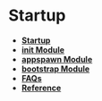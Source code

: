 # Startup<a name="EN-US_TOPIC_0000001157319415"></a>

-   **[Startup](subsys-boot-overview.md)**  
-   **[init Module](subsys-boot-init.md)**  
-   **[appspawn Module](subsys-boot-appspawn.md)**
-   **[bootstrap Module](subsys-boot-bootstrap.md)**  
-   **[FAQs](subsys-boot-faqs.md)**  
-   **[Reference](subsys-boot-ref.md)**  


